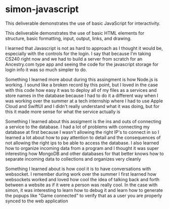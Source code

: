 # simon-javascript


This deliverable demonstrates the use of basic JavaScript for interactivity.

This deliverable demonstrates the use of basic HTML elements for structure, basic formatting, input, output, links, and drawing.

I learned that Javascript is not as hard to approach as I thought it would be, especially with the controls for the login. I say that because I'm taking CS240 right now and we had to build a server from scratch for an Ancestry.com type app and seeing the code for the javascript storage for login info it was so much simpler to do. 


Something I learned more about during this assingment is how Node.js is working. I sound like a broken record by this point, but I loved in the case with this code how easy it was to deploy all of my files as a services and store names in the database because I had to do it a different way when I was working over the summer at a tech internship where I had to use Apple Cloud and SwiftUI and I didn't really understand what it was doing, but for this it made more sense for what the service actually is

Something I learned about this assigment is the ins and outs of connecting a service to the database. I had a lot of problems with connecting my database at first because I wasn't allowing the right IP's to connect in so I learned a lot about how to pay attention to detail and the consequences of not allowing the right ips to be able to access the database. I also learned how to organize incoming data from a program and I thought it was super interesting how MongoDB and other databases for that better knows how to separate incoming data to collections and organizes very cleanly

Something I learned about is how cool it is to have conversations with websocket. I remember during work over the summer I first learned how websockets worked and loved how cool the idea of talking back and forth between a website as if it were a person was really cool. In the case with simon, it was interesting to learn how to debug it and learn how to generate the popups like "Game connected" to verify that as a user you are properly synced to the web application
